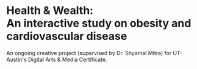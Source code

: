 # Health & Wealth: <br>An interactive study on obesity and cardiovascular disease
An ongoing creative project (supervised by Dr. Shyamal Mitra) for UT-Austin's Digital Arts &amp; Media Certificate.
